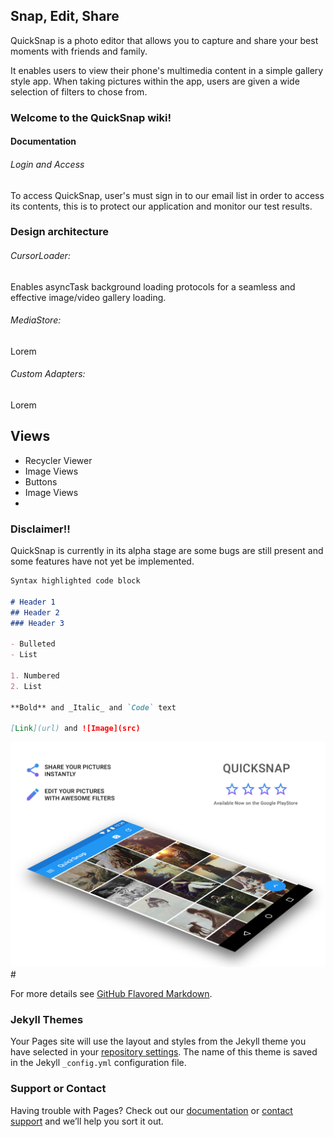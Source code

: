 ## Snap, Edit, Share

QuickSnap is a photo editor that allows you to capture and share your best moments with friends and family.

It enables users to view their phone's multimedia content in a simple gallery style app. When taking pictures within the app, users are given a wide selection of filters to chose from.

### Welcome to the QuickSnap wiki!
#### Documentation

###### Login and Access
To access QuickSnap, user's must sign in to our email list in order to access its contents, this is to protect our application and monitor our test results.

### Design architecture
###### CursorLoader:
Enables asyncTask background loading protocols for a seamless and effective image/video gallery loading.

###### MediaStore:
Lorem

###### Custom Adapters:
Lorem

## Views

* Recycler Viewer
* Image Views
* Buttons 
* Image Views
* 

### Disclaimer!!
QuickSnap is currently in its alpha stage are some bugs are still present and some features have not yet be implemented.

```markdown
Syntax highlighted code block

# Header 1
## Header 2
### Header 3

- Bulleted
- List

1. Numbered
2. List

**Bold** and _Italic_ and `Code` text

[Link](url) and ![Image](src)
```

![logo](https://github.com/Ecko95/QuickSnap/blob/master/app/src/main/promo.png)#


For more details see [GitHub Flavored Markdown](https://guides.github.com/features/mastering-markdown/).

### Jekyll Themes

Your Pages site will use the layout and styles from the Jekyll theme you have selected in your [repository settings](https://github.com/Ecko95/ecko95.github.io/settings). The name of this theme is saved in the Jekyll `_config.yml` configuration file.

### Support or Contact

Having trouble with Pages? Check out our [documentation](https://help.github.com/categories/github-pages-basics/) or [contact support](https://github.com/contact) and we’ll help you sort it out.

